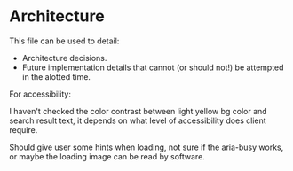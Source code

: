 # Architecture

This file can be used to detail:

* Architecture decisions.
* Future implementation details that cannot (or should not!) be attempted in the alotted time.

For accessibility:

I haven't checked the color contrast between light yellow bg color and search result text, it depends on what level of accessibility does client require.

Should give user some hints when loading, not sure if the aria-busy works, or maybe the loading image can be read by software.

